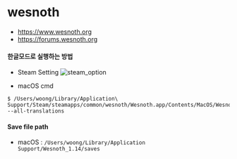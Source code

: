 # wesnoth
- https://www.wesnoth.org
- https://forums.wesnoth.org

#### 한글모드로 실행하는 방법
- Steam Setting
![steam_option](https://user-images.githubusercontent.com/1149996/48301063-c9b0e280-e52a-11e8-9f4c-2ac50bbfbbe1.png)

- macOS cmd
```
$ /Users/woong/Library/Application\ Support/Steam/steamapps/common/wesnoth/Wesnoth.app/Contents/MacOS/Wesnoth --all-translations
```

#### Save file path
- macOS : `/Users/woong/Library/Application Support/Wesnoth_1.14/saves`

